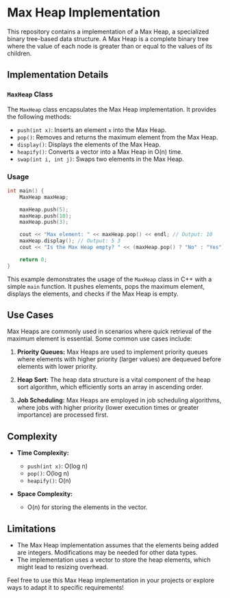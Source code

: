 # Max Heap Implementation

This repository contains a implementation of a Max Heap, a specialized binary tree-based data structure. A Max Heap is a complete binary tree where the value of each node is greater than or equal to the values of its children.

## Implementation Details

### `MaxHeap` Class

The `MaxHeap` class encapsulates the Max Heap implementation. It provides the following methods:

- `push(int x)`: Inserts an element `x` into the Max Heap.
- `pop()`: Removes and returns the maximum element from the Max Heap.
- `display()`: Displays the elements of the Max Heap.
- `heapify()`: Converts a vector into a Max Heap in O(n) time.
- `swap(int i, int j)`: Swaps two elements in the Max Heap.

### Usage

```cpp
int main() {
    MaxHeap maxHeap;

    maxHeap.push(5);
    maxHeap.push(10);
    maxHeap.push(3);

    cout << "Max element: " << maxHeap.pop() << endl; // Output: 10
    maxHeap.display(); // Output: 5 3
    cout << "Is the Max Heap empty? " << (maxHeap.pop() ? "No" : "Yes") << endl; // Output: No

    return 0;
}
```

This example demonstrates the usage of the `MaxHeap` class in C++ with a simple `main` function. It pushes elements, pops the maximum element, displays the elements, and checks if the Max Heap is empty.

## Use Cases

Max Heaps are commonly used in scenarios where quick retrieval of the maximum element is essential. Some common use cases include:

1. **Priority Queues:** Max Heaps are used to implement priority queues where elements with higher priority (larger values) are dequeued before elements with lower priority.

2. **Heap Sort:** The heap data structure is a vital component of the heap sort algorithm, which efficiently sorts an array in ascending order.

3. **Job Scheduling:** Max Heaps are employed in job scheduling algorithms, where jobs with higher priority (lower execution times or greater importance) are processed first.

## Complexity

- **Time Complexity:**
  - `push(int x)`: O(log n)
  - `pop()`: O(log n)
  - `heapify()`: O(n)

- **Space Complexity:**
  - O(n) for storing the elements in the vector.

## Limitations

- The Max Heap implementation assumes that the elements being added are integers. Modifications may be needed for other data types.
- The implementation uses a vector to store the heap elements, which might lead to resizing overhead.

Feel free to use this Max Heap implementation in your projects or explore ways to adapt it to specific requirements!
